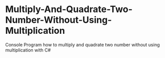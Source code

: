 # Multiply-And-Quadrate-Two-Number-Without-Using-Multiplication
Console Program how to multiply and quadrate two number without using multiplication with C#
